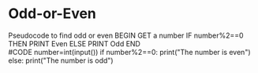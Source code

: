 # Odd-or-Even
Pseudocode to find odd or even
BEGIN
GET a number
IF number%2==0 THEN
  PRINT Even
ELSE 
  PRINT Odd
END  
#CODE
number=int(input())
if number%2==0:
  print("The number is even")
else:
  print("The number is odd")
